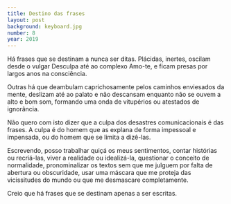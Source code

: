 ```yaml
---
title: Destino das frases
layout: post
background: keyboard.jpg
number: 8
year: 2019
---
```


Há frases que se destinam a nunca ser ditas. Plácidas, inertes, oscilam desde o vulgar Desculpa até ao complexo Amo-te, e ficam presas por largos anos na consciência.

Outras há que deambulam caprichosamente pelos caminhos enviesados da mente, deslizam até ao palato e não descansam enquanto não se ouvem a alto e bom som, formando uma onda de vitupérios ou atestados de ignorância.

Não quero com isto dizer que a culpa dos desastres comunicacionais é das frases. A culpa é do homem que as explana de forma impessoal e impensada, ou do homem que se limita a dizê-las.

Escrevendo, posso trabalhar quiçá os meus sentimentos, contar histórias ou recriá-las, viver a realidade ou idealizá-la, questionar o conceito de normalidade, pronominalizar os textos sem que me julguem por falta de abertura ou obscuridade, usar uma máscara que me proteja das vicissitudes do mundo ou que me desmascare completamente.

Creio que há frases que se destinam apenas a ser escritas.
